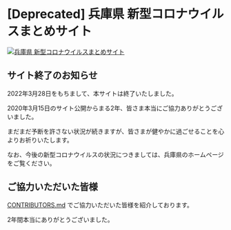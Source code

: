 # [Deprecated] 兵庫県 新型コロナウイルスまとめサイト

[![兵庫県 新型コロナウイルスまとめサイト](https://user-images.githubusercontent.com/2575204/80415970-4c3f8480-890e-11ea-8e6f-5d6f5d8d63b4.png)](https://stop-covid19-hyogo.org/)

## サイト終了のお知らせ

2022年3月28日をもちまして、本サイトは終了いたしました。

2020年3月15日のサイト公開からまる2年、皆さま本当にご協力ありがとうございました。

まだまだ予断を許さない状況が続きますが、皆さまが健やかに過ごせることを心よりお祈りいたします。

なお、今後の新型コロナウイルスの状況につきましては、兵庫県のホームページをご覧ください。

## ご協力いただいた皆様

[CONTRIBUTORS.md](https://github.com/stop-covid19-hyogo/covid19/blob/development/CONTRIBUTORS.md) でご協力いただいた皆様を紹介しております。

2年間本当にありがとうございました。
